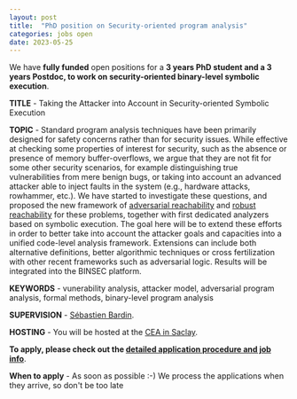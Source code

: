 ```yaml
---
layout: post
title:  "PhD position on Security-oriented program analysis"
categories: jobs open
date: 2023-05-25
---
```

We have <strong>fully funded</strong> open positions for a <strong>3 years PhD student and a 3 years Postdoc, to work on security-oriented binary-level symbolic execution</strong>.


<strong>TITLE</strong> - Taking the Attacker into Account in Security-oriented Symbolic Execution

<strong>TOPIC</strong> - Standard program analysis techniques have been primarily designed for safety concerns rather than for security issues. While effective at checking some properties of interest for security, such as the absence or presence of memory buffer-overflows, we argue that they are not fit for some other security scenarios, for example distinguishing true vulnerabilities from mere benign bugs, or taking into account an advanced attacker able to inject faults in the system (e.g., hardware attacks, rowhammer, etc.). We have started to investigate these questions, and proposed the new framework of [adversarial reachability][advreach] and [robust reachability][robreach] for these problems, together with first dedicated analyzers based on symbolic execution. The goal here will be to extend these efforts in order to better take into account the attacker goals and capacities into a unified code-level analysis framework. Extensions can include both alternative definitions, better algorithmic techniques or cross fertilization with other recent frameworks such as adversarial logic. Results will be integrated into the BINSEC platform.

<strong>KEYWORDS</strong> - vunerability analysis, attacker model, adversarial program analysis, formal methods, binary-level program analysis 

<strong>SUPERVISION</strong> - [Sébastien Bardin][bardin].

<strong>HOSTING</strong> - You will be hosted at the [CEA in Saclay][nano].

<strong>To apply, please check out the [detailed application procedure and job info][procedure]</strong>.

<strong>When to apply</strong> - As soon as possible :-) We process the applications when they arrive, so don't be too late

[procedure]: https://binsec.github.io/jobs#practical-details-about-the-hiring-procedure-and-the-positions
[advreach]: /nutshells/esop-23.html
[robreach]: /nutshells/cav-21.html

[bardin]: http://sebastien.bardin.free.fr/
[team]: https://binsec.github.io/#people
[nano]: https://goo.gl/maps/Swn77dLqrKQki7zt9
[publications]: https://binsec.github.io/publications
[walloffame]: https://binsec.github.io/achievements
[website]: https://binsec.github.io
[scienceaccueil]: https://www.science-accueil.org/en/
[ciup]: https://www.ciup.fr/en/


